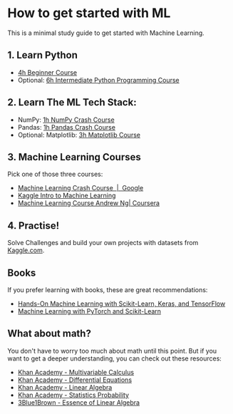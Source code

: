 # How to get started with ML

This is a minimal study guide to get started with Machine Learning.

## 1. Learn Python

* [4h Beginner Course](https://youtu.be/rfscVS0vtbw)
* Optional: [6h Intermediate Python Programming Course](https://youtu.be/HGOBQPFzWKo)

## 2. Learn The ML Tech Stack:

* NumPy:  [1h NumPy Crash Course](https://youtu.be/9JUAPgtkKpI)
* Pandas: [1h Pandas Crash Course](https://youtu.be/vmEHCJofslg)
* Optional: Matplotlib: [3h Matplotlib Course](https://youtube.com/playlist?list=PL-osiE80TeTvipOqomVEeZ1HRrcEvtZB_)

## 3. Machine Learning Courses

Pick one of those three courses:
* [Machine Learning Crash Course  |  Google](https://developers.google.com/machine-learning/crash-course)
* [Kaggle Intro to Machine Learning](https://www.kaggle.com/learn/intro-to-machine-learning)
* [Machine Learning Course Andrew Ng| Coursera](https://www.coursera.org/specializations/machine-learning-introduction)

## 4. Practise!

Solve Challenges and build your own projects with datasets from [Kaggle.com](Kaggle.com).

## Books
If you prefer learning with books, these are great recommendations:

* [Hands-On Machine Learning with Scikit-Learn, Keras, and TensorFlow](https://www.oreilly.com/library/view/hands-on-machine-learning/9781492032632/)
* [Machine Learning with PyTorch and Scikit-Learn](https://www.packtpub.com/product/machine-learning-with-pytorch-and-scikit-learn/9781801819312)

## What about math?
You don't have to worry too much about math until this point. But if you want to get a deeper understanding, you can check out these resources:

 * [Khan Academy - Multivariable Calculus](https://www.khanacademy.org/math/multivariable-calculus)
 * [Khan Academy - Differential Equations](https://www.khanacademy.org/math/differential-equations)
 * [Khan Academy - Linear Algebra](https://www.khanacademy.org/math/linear-algebra)
 * [Khan Academy - Statistics Probability](https://www.khanacademy.org/math/statistics-probability)
 * [3Blue1Brown - Essence of Linear Algebra](https://www.3blue1brown.com/essence-of-linear-algebra-page/)
